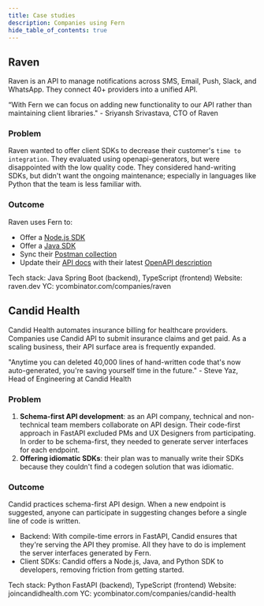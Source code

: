 ```yaml
---
title: Case studies
description: Companies using Fern
hide_table_of_contents: true
---
```


## Raven

Raven is an API to manage notifications across SMS, Email, Push, Slack, and WhatsApp. They connect 40+ providers into a unified API.

“With Fern we can focus on adding new functionality to our API rather than maintaining client libraries." - Sriyansh Srivastava, CTO of Raven

### Problem

Raven wanted to offer client SDKs to decrease their customer's `time to integration`. They evaluated using openapi-generators, but were disappointed with the low quality code. They considered hand-writing SDKs, but didn't want the ongoing maintenance; especially in languages like Python that the team is less familiar with.

### Outcome

Raven uses Fern to:

- Offer a [Node.js SDK](https://github.com/ravenappdev/raven-node)
- Offer a [Java SDK](https://github.com/ravenappdev/raven-java)
- Sync their [Postman collection](https://github.com/ravenappdev/raven-postman)
- Update their [API docs](https://docs.ravenapp.dev/introduction)  with their latest [OpenAPI description](https://github.com/ravenappdev/raven-openapi)

Tech stack: Java Spring Boot (backend), TypeScript (frontend)
Website: raven.dev
YC: ycombinator.com/companies/raven

## Candid Health

Candid Health automates insurance billing for healthcare providers. Companies use Candid API to submit insurance claims and get paid. As a scaling business, their API surface area is frequently expanded.

"Anytime you can deleted 40,000 lines of hand-written code that's now auto-generated, you're saving yourself time in the future." - Steve Yaz, Head of Engineering at Candid Health

### Problem

1. **Schema-first API development**: as an API company, technical and non-technical team members collaborate on API design. Their code-first approach in FastAPI excluded PMs and UX Designers from participating. In order to be schema-first, they needed to generate server interfaces for each endpoint.
1. **Offering idiomatic SDKs**: their plan was to manually write their SDKs because they couldn't find a codegen solution that was idiomatic.

### Outcome

Candid practices schema-first API design. When a new endpoint is suggested, anyone can participate in suggesting changes before a single line of code is written.

- Backend: With compile-time errors in FastAPI, Candid ensures that they're serving the API they promise. All they have to do is implement the server interfaces generated by Fern.
- Client SDKs: Candid offers a Node.js, Java, and Python SDK to developers, removing friction from getting started.

Tech stack: Python FastAPI (backend), TypeScript (frontend)
Website: joincandidhealth.com
YC: ycombinator.com/companies/candid-health
